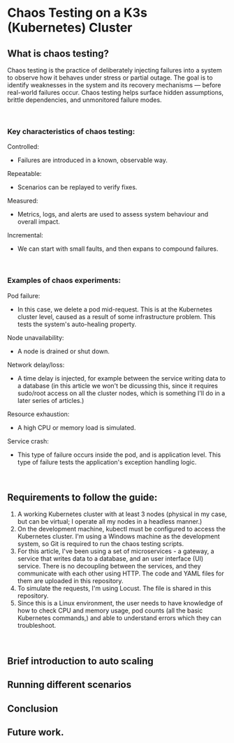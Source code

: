 # Chaos Testing on a K3s (Kubernetes) Cluster

## What is chaos testing?

Chaos testing is the practice of deliberately injecting failures into a system to observe how it behaves under stress or partial outage. The goal is to identify weaknesses in the system and its recovery mechanisms — before real-world failures occur. Chaos testing helps surface hidden assumptions, brittle dependencies, and unmonitored failure modes.

<br>

### Key characteristics of chaos testing:

Controlled:
* Failures are introduced in a known, observable way.

Repeatable:
* Scenarios can be replayed to verify fixes.

Measured:
* Metrics, logs, and alerts are used to assess system behaviour and overall impact.

Incremental:
* We can start with small faults, and then expans to compound failures.

<br>

### Examples of chaos experiments:

Pod failure:
* In this case, we delete a pod mid-request. This is at the Kubernetes cluster level, caused as a result of some infrastructure problem. This tests the system's auto-healing property.

Node unavailability:
* A node is drained or shut down.

Network delay/loss:
* A time delay is injected, for example between the service writing data to a database (in this article we won't be dicussing this, since it requires sudo/root access on all the cluster nodes, which is something I'll do in a later series of articles.)

Resource exhaustion:
* A high CPU or memory load is simulated.

Service crash:
* This type of failure occurs inside the pod, and is application level. This type of failure tests the application's exception handling logic.

<br>

## Requirements to follow the guide:

1. A working Kubernetes cluster with at least 3 nodes (physical in my case, but can be virtual; I operate all my nodes in a headless manner.)
2. On the development machine, kubectl must be configured to access the Kubernetes cluster. I'm using a Windows machine as the development system, so Git is required to run the chaos testing scripts.
3. For this article, I've been using a set of microservices - a gateway, a service that writes data to a database, and an user interface (UI) service. There is no decoupling between the services, and they communicate with each other using HTTP. The code and YAML files for them are uploaded in this repository.
4. To simulate the requests, I'm using Locust. The file is shared in this repository.
5. Since this is a Linux environment, the user needs to have knowledge of how to check CPU and memory usage, pod counts (all the basic Kubernetes commands,) and able to understand errors which they can troubleshoot.

<br>

## Brief introduction to auto scaling

## Running different scenarios

## Conclusion

## Future work.